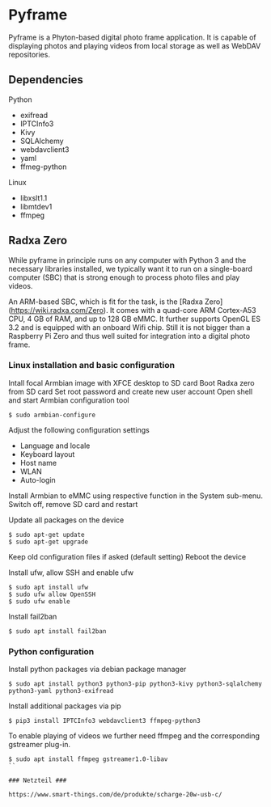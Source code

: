 # Pyframe #

Pyframe is a Phyton-based digital photo frame application. It is capable of
displaying photos and playing videos from local storage as well as WebDAV
repositories.

## Dependencies ##

Python
- exifread
- IPTCInfo3
- Kivy
- SQLAlchemy
- webdavclient3
- yaml
- ffmeg-python

Linux
- libxslt1.1
- libmtdev1
- ffmpeg

## Radxa Zero ##

While pyframe in principle runs on any computer with Python 3 and the necessary
libraries installed, we typically want it to run on a single-board computer
(SBC) that is strong enough to process photo files and play videos.

An ARM-based SBC, which is fit for the task, is the [Radxa Zero]
(https://wiki.radxa.com/Zero). It comes with a quad-core ARM Cortex-A53 CPU,
4 GB of RAM, and up to 128 GB eMMC. It further supports OpenGL ES 3.2 and is
equipped with an onboard Wifi chip. Still it is not bigger than a Raspberry Pi
Zero and thus well suited for integration into a digital photo frame.

### Linux installation and basic configuration ###

Intall focal Armbian image with XFCE desktop to SD card
Boot Radxa zero from SD card
Set root password and create new user account
Open shell and start Armbian configuration tool
```
$ sudo armbian-configure
```
Adjust the following configuration settings

* Language and locale
* Keyboard layout
* Host name
* WLAN
* Auto-login

Install Armbian to eMMC using respective function in the System sub-menu.
Switch off, remove SD card and restart

Update all packages on the device
```
$ sudo apt-get update
$ sudo apt-get upgrade
```
Keep old configuration files if asked (default setting)
Reboot the device

Install ufw, allow SSH and enable ufw
```
$ sudo apt install ufw
$ sudo ufw allow OpenSSH
$ sudo ufw enable
```
Install fail2ban
```
$ sudo apt install fail2ban
```

### Python configuration ###
Install python packages via debian package manager
```
$ sudo apt install python3 python3-pip python3-kivy python3-sqlalchemy python3-yaml python3-exifread
```
Install additional packages via pip
```
$ pip3 install IPTCInfo3 webdavclient3 ffmpeg-python3
```
To enable playing of videos we further need ffmpeg and the corresponding
gstreamer plug-in.
```
$ sudo apt install ffmpeg gstreamer1.0-libav
``

### Netzteil ###

https://www.smart-things.com/de/produkte/scharge-20w-usb-c/

